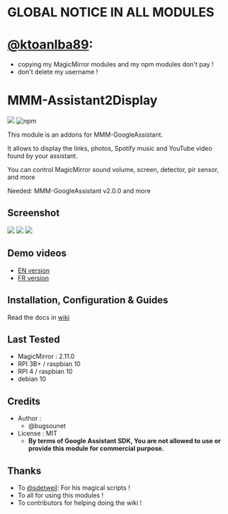 # GLOBAL NOTICE IN ALL MODULES
# [@ktoanlba89](https://github.com/ktoanlba89): 
  * copying my MagicMirror modules and my npm modules don't pay !
  * don't delete my username !

# MMM-Assistant2Display 

![](https://img.shields.io/npm/dm/@bugsounet/secure-a2d) ![npm](https://img.shields.io/npm/dt/@bugsounet/secure-a2d)

This module is an addons for MMM-GoogleAssistant.

It allows to display the links, photos, Spotify music and YouTube video found by your assistant.

You can control MagicMirror sound volume, screen, detector, pir sensor, and more

Needed: MMM-GoogleAssistant v2.0.0 and more

## Screenshot

![](https://raw.githubusercontent.com/bugsounet/MMM-Assistant2Display/dev/screenshot/screenshot1.png)
![](https://raw.githubusercontent.com/bugsounet/MMM-Assistant2Display/dev/screenshot/screenshot2.png)
![](https://raw.githubusercontent.com/bugsounet/MMM-Assistant2Display/dev/screenshot/YouTube_Cast.png)

## Demo videos

- [EN version](https://youtu.be/viE9Ds8IvUQ)
- [FR version](https://www.youtube.com/watch?v=1hpx4xujqHg)

## Installation, Configuration & Guides
Read the docs in [wiki](https://github.com/bugsounet/MMM-Assistant2Display/wiki)

## Last Tested
- MagicMirror : 2.11.0
- RPI 3B+ / raspbian 10
- RPI 4 / raspbian 10
- debian 10

## Credits
- Author :
  - @bugsounet
- License : MIT
  - **By terms of Google Assistant SDK, You are not allowed to use or provide this module for commercial purpose.**

## Thanks
 - To [@sdetweil](https://github.com/sdetweil/MagicMirror_scripts): For his magical scripts !
 - To all for using this modules !
 - To contributors for helping doing the wiki !
